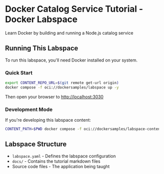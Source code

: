 # Docker Catalog Service Tutorial - Docker Labspace

Learn Docker by building and running a Node.js catalog service

## Running This Labspace

To run this labspace, you'll need Docker installed on your system.

### Quick Start

```bash
export CONTENT_REPO_URL=$(git remote get-url origin)
docker compose -f oci://dockersamples/labspace up -y
```

Then open your browser to [http://localhost:3030](http://localhost:3030)

### Development Mode

If you're developing this labspace content:

```bash
CONTENT_PATH=$PWD docker compose -f oci://dockersamples/labspace-content-dev up
```

## Labspace Structure

- `labspace.yaml` - Defines the labspace configuration
- `docs/` - Contains the tutorial markdown files
- Source code files - The application being taught



